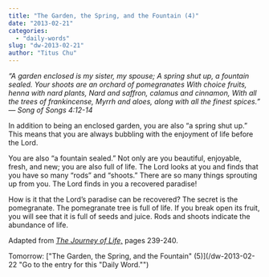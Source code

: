 ```yaml
---
title: "The Garden, the Spring, and the Fountain (4)"
date: "2013-02-21"
categories: 
  - "daily-words"
slug: "dw-2013-02-21"
author: "Titus Chu"
---
```


_“A garden enclosed is my sister, my spouse;_ _A spring shut up, a fountain sealed._ _Your shoots are an orchard of pomegranates_ _With choice fruits, henna with nard plants,_ _Nard and saffron, calamus and cinnamon,_ _With all the trees of frankincense,_ _Myrrh and aloes, along with all the finest spices.”_ _— Song of Songs 4:12-14_

In addition to being an enclosed garden, you are also “a spring shut up.” This means that you are always bubbling with the enjoyment of life before the Lord.

You are also “a fountain sealed.” Not only are you beautiful, enjoyable, fresh, and new; you are also full of life. The Lord looks at you and finds that you have so many “rods” and “shoots.” There are so many things sprouting up from you. The Lord finds in you a recovered paradise!

How is it that the Lord’s paradise can be recovered? The secret is the pomegranate. The pomegranate tree is full of life. If you break open its fruit, you will see that it is full of seeds and juice. Rods and shoots indicate the abundance of life.

Adapted from _[The Journey of Life,](/book-journey "Go to the listing for this book.")_ pages 239-240.

Tomorrow: ["The Garden, the Spring, and the Fountain" (5)](/dw-2013-02-22 "Go to the entry for this "Daily Word."")
